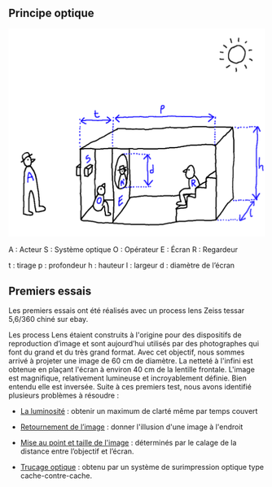 ## Principe optique

 ![plan d'ensemble](../plans/ensemble.png)

A : Acteur	S : Système optique	O : Opérateur		E : Écran	R : Regardeur

t : tirage	p : profondeur		h : hauteur		l : largeur	d : diamètre de l’écran

## Premiers essais

Les premiers essais ont été réalisés avec un process lens Zeiss tessar 5,6/360 chiné sur ebay.

Les process Lens étaient construits à l'origine pour des dispositifs de reproduction d’image et sont aujourd’hui utilisés par des photographes qui font du grand et du très grand format. Avec cet objectif, nous sommes arrivé à projeter une image de 60 cm de diamètre. La netteté à l'infini est obtenue en plaçant l'écran à environ 40 cm de la lentille frontale. L'image est magnifique, relativement lumineuse et incroyablement définie. Bien entendu elle est inversée. Suite à ces premiers test, nous avons identifié plusieurs problèmes à résoudre :

- [La luminosité](../technique/luminosite.md) : obtenir un maximum de clarté même par temps couvert

- [Retournement de l’image](../technique/renversement.md) : donner l'illusion d'une image à l'endroit

- [Mise au point et taille de l'image](../technique/calage.md) : déterminés par le calage de la distance entre l’objectif et l’écran.

- [Trucage optique](../technique/surimpression.md) : obtenu par un système de surimpression optique type cache-contre-cache.
